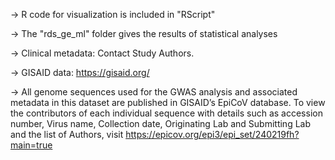 
  -> R code for visualization is included in "RScript"

  -> The "rds_ge_ml" folder gives the results of statistical analyses
  
  -> Clinical metadata: Contact Study Authors. 
   
  -> GISAID data: https://gisaid.org/

  -> All genome sequences used for the GWAS analysis and associated metadata in this dataset are published in GISAID’s EpiCoV database. To view the contributors of each individual sequence with details such as accession number, Virus name, Collection date, Originating Lab and Submitting Lab and the list of Authors, visit https://epicov.org/epi3/epi_set/240219fh?main=true
